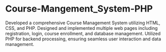 # Course-Mangement_System-PHP
 Developed a comprehensive Course Management System utilizing HTML, CSS, and PHP. Designed and  implemented multiple web pages including registration, login, course enrollment, and database management. Utilized PHP for backend processing, ensuring seamless user interaction and data management.
